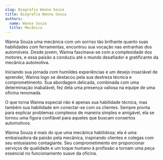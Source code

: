 ```yaml
---
slug: Biografia Wanna Souza
title: Biografia Wanna Souza
authors:
  name: Wanna Souza
  title: Mecânica
---
```


 Wanna Souza uma mecânica com um sorriso tão brilhante quanto suas habilidades com ferramentas, encontrou sua vocação nas entranhas dos automóveis. Desde jovem, Wanna fascinava-se com a complexidade dos motores, e essa paixão a conduziu até o mundo desafiador e gratificante da mecânica automotiva.

Iniciando sua jornada com humildes experiências e um desejo insaciável de aprender, Wanna logo se destacou pela sua destreza técnica e comprometimento. Sua abordagem delicada, combinada com uma determinação inabalável, fez dela uma presença valiosa na equipe de uma oficina renomada.

O que torna Wanna especial não é apenas sua habilidade técnica, mas também sua habilidade em conectar-se com os clientes. Sempre pronta para explicar problemas complexos de maneira simples e amigável, ela se tornou uma figura confiável para aqueles que buscam consertos automotivos.

Wanna Souza é mais do que uma mecânica habilidosa; ela é uma embaixadora da paixão pela mecânica, inspirando clientes e colegas com seu entusiasmo contagiante. Seu comprometimento em proporcionar serviços de qualidade e um toque humano à profissão a tornam uma peça essencial no funcionamento suave da oficina.
